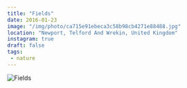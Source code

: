 ```yaml
---
title: "Fields"
date: 2016-01-23
image: "/img/photo/ca715e91ebeca3c58b98cb4271e88488.jpg"
location: "Newport, Telford And Wrekin, United Kingdom"
instagram: true
draft: false
tags:
 - nature
---
```


![Fields](/img/photo/ca715e91ebeca3c58b98cb4271e88488.jpg)
